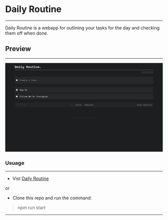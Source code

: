 # Daily Routine
---

Daily Routine is a webapp for outlining your tasks for the day and checking them off when done.

## Preview
---
![Daily Routine](/assets/Daily%20Routine%20-%20Google%20Chrome%2025_12_2022%2008_09_21.png)

### Usuage
----
- Vist [Daily Routine](daily-routine-v2.netlify.app)

or

- Clone this repo and run the command:
> npm run start

---